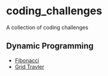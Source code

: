 # coding_challenges
A collection of coding challenges 

## Dynamic Programming
- [Fibonacci](./fib.js)
- [Grid Travler](./grid_traveler.js)


